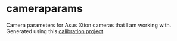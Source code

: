 # cameraparams
Camera parameters for Asus Xtion cameras that I am working with. Generated using this [calibration project](https://github.com/leaveitout/asus_xtion_intrinsic_calibration).
